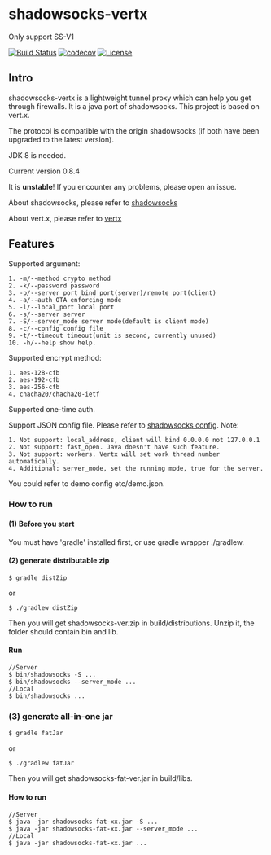 shadowsocks-vertx
================

Only support SS-V1

[![Build Status](https://travis-ci.org/Bestoa/shadowsocks-vertx.svg?branch=master)](https://travis-ci.org/Bestoa/shadowsocks-vertx)
[![codecov](https://codecov.io/gh/Bestoa/shadowsocks-vertx/branch/master/graph/badge.svg)](https://codecov.io/gh/Bestoa/shadowsocks-vertx)
[![License](http://img.shields.io/:license-apache-blue.svg?style=flat-square)](http://www.apache.org/licenses/LICENSE-2.0.html)

## Intro

shadowsocks-vertx is a lightweight tunnel proxy which can help you get through firewalls. It is a java port of shadowsocks. This project is based on vert.x.

The protocol is compatible with the origin shadowsocks (if both have been upgraded to the latest version).

JDK 8 is needed.

Current version 0.8.4

It is **unstable**! If you encounter any problems, please open an issue.

About shadowsocks, please refer to [shadowsocks](https://shadowsocks.org/)

About vert.x, please refer to [vertx](http://vertx.io/)

## Features

Supported argument:

    1. -m/--method crypto method
    2. -k/--password password
    3. -p/--server_port bind port(server)/remote port(client)
    4. -a/--auth OTA enforcing mode
    5. -l/--local_port local port
    6. -s/--server server
    7. -S/--server_mode server mode(default is client mode)
    8. -c/--config config file
    9. -t/--timeout timeout(unit is second, currently unused)
    10. -h/--help show help.

Supported encrypt method:

    1. aes-128-cfb
    2. aes-192-cfb
    3. aes-256-cfb
    4. chacha20/chacha20-ietf

Supported one-time auth.

Support JSON config file. Please refer to [shadowsocks config](https://github.com/shadowsocks/shadowsocks/wiki/Configuration-via-Config-File).
Note:

    1. Not support: local_address, client will bind 0.0.0.0 not 127.0.0.1
    2. Not support: fast_open. Java doesn't have such feature.
    3. Not support: workers. Vertx will set work thread number automatically.
    4. Additional: server_mode, set the running mode, true for the server.

You could refer to demo config etc/demo.json.

### How to run

#### (1) Before you start
You must have 'gradle' installed first, or use gradle wrapper ./gradlew.

#### (2) generate distributable zip
```shell
$ gradle distZip
```
or
```shell
$ ./gradlew distZip
```

Then you will get shadowsocks-ver.zip in build/distributions.
Unzip it, the folder should contain bin and lib.

#### Run
```shell
//Server
$ bin/shadowsocks -S ...
$ bin/shadowsocks --server_mode ...
//Local
$ bin/shadowsocks ...
```

### (3) generate all-in-one jar
```shell
$ gradle fatJar
```
or
```shell
$ ./gradlew fatJar
```


Then you will get shadowsocks-fat-ver.jar in build/libs.

#### How to run
```shell
//Server
$ java -jar shadowsocks-fat-xx.jar -S ...
$ java -jar shadowsocks-fat-xx.jar --server_mode ...
//Local
$ java -jar shadowsocks-fat-xx.jar ...
```

